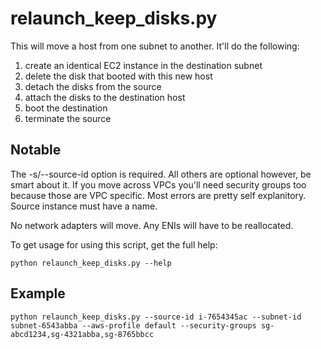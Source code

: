 # relaunch_keep_disks.py

 This will move a host from one subnet to another. It'll do the following:
 1. create an identical EC2 instance in the destination subnet
 2. delete the disk that booted with this new host
 3. detach the disks from the source
 4. attach the disks to the destination host
 5. boot the destination
 6. terminate the source


## Notable
The -s/--source-id option is required. All others are optional however, be smart about it. If you move across VPCs you'll need security groups too because those are VPC specific. Most errors are pretty self explanitory. Source instance must have a name.

No network adapters will move. Any ENIs will have to be reallocated.

To get usage for using this script, get the full help:

```python relaunch_keep_disks.py --help```


## Example
```python relaunch_keep_disks.py --source-id i-7654345ac --subnet-id subnet-6543abba --aws-profile default --security-groups sg-abcd1234,sg-4321abba,sg-8765bbcc```